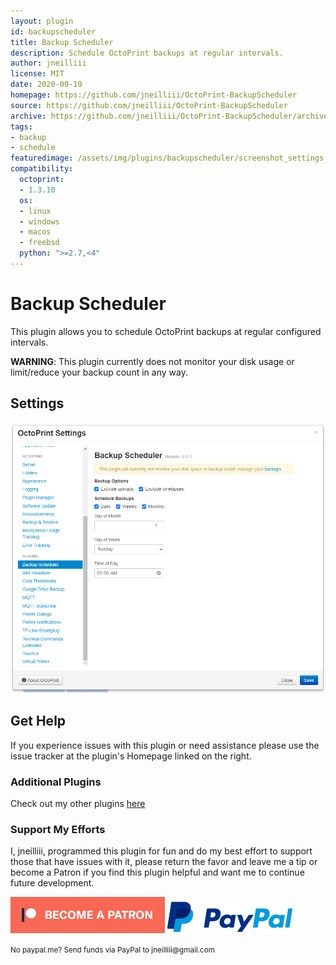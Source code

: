 ```yaml
---
layout: plugin
id: backupscheduler
title: Backup Scheduler
description: Schedule OctoPrint backups at regular intervals.
author: jneilliii
license: MIT
date: 2020-09-19
homepage: https://github.com/jneilliii/OctoPrint-BackupScheduler
source: https://github.com/jneilliii/OctoPrint-BackupScheduler
archive: https://github.com/jneilliii/OctoPrint-BackupScheduler/archive/master.zip
tags:
- backup
- schedule
featuredimage: /assets/img/plugins/backupscheduler/screenshot_settings.png
compatibility:
  octoprint:
  - 1.3.10
  os:
  - linux
  - windows
  - macos
  - freebsd
  python: ">=2.7,<4"
---
```


# Backup Scheduler

This plugin allows you to schedule OctoPrint backups at regular configured intervals.

**WARNING**: This plugin currently does not monitor your disk usage or limit/reduce your backup count in any way.

## Settings

![screenshot](/assets/img/plugins/backupscheduler/screenshot_settings.png)

## Get Help

If you experience issues with this plugin or need assistance please use the issue tracker at the plugin's Homepage linked on the right.

### Additional Plugins

Check out my other plugins [here](https://plugins.octoprint.org/by_author/#jneilliii)

### Support My Efforts
I, jneilliii, programmed this plugin for fun and do my best effort to support those that have issues with it, please return the favor and leave me a tip or become a Patron if you find this plugin helpful and want me to continue future development.

[![Patreon](/assets/img/plugins/backupscheduler/patreon-with-text-new.png)](https://www.patreon.com/jneilliii) [![paypal](/assets/img/plugins/backupscheduler/paypal-with-text.png)](https://paypal.me/jneilliii)

<small>No paypal.me? Send funds via PayPal to jneilliii&#64;gmail&#46;com</small>


